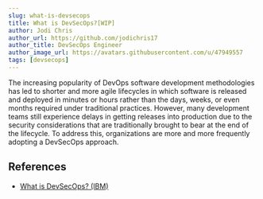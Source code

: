 ```yaml
---
slug: what-is-devsecops
title: What is DevSecOps?[WIP]
author: Jodi Chris
author_url: https://github.com/jodichris17
author_title: DevSecOps Engineer
author_image_url: https://avatars.githubusercontent.com/u/47949557
tags: [devsecops]
---
```


The increasing popularity of DevOps software development methodologies has led to shorter and more agile lifecycles in which software is released and deployed in minutes or hours rather than the days, weeks, or even months required under traditional practices. However, many development teams still experience delays in getting releases into production due to the security considerations that are traditionally brought to bear at the end of the lifecycle. To address this, organizations are more and more frequently adopting a DevSecOps approach.

<!-- truncate -->


## References

- [What is DevSecOps? (IBM)](https://learn.ibm.com/course/view.php?id=15988#section-0)